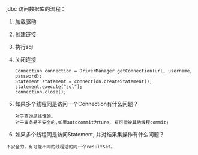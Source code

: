 jdbc 访问数据库的流程：

1. 加载驱动

2. 创建链接

3. 执行sql

4. 关闭连接

   ```
   Connection connection = DriverManager.getConnection(url, username, password);
   Statement statement = connection.createStatement();
   statement.execute("sql");
   connection.close();
   ```

1. 如果多个线程同是访问一个Connection有什么问题？

   ```
   对于查询是线性的。
   对于事务是不安全的,如果autocommit为ture, 有可能被其他线程commit;
   ```

2.  如果多个线程同是访问Statement, 并对结果集操作有什么问题？

```
不安全的，有可能不同的线程活的同一个resultSet。
```

